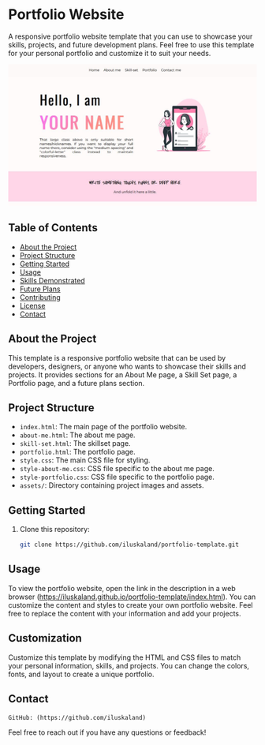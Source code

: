 # Portfolio Website

A responsive portfolio website template that you can use to showcase your skills, projects, and future development plans. Feel free to use this template for your personal portfolio and customize it to suit your needs.

![Project Demo](/assets/github-portfolio-template-demo.jpg)

## Table of Contents

- [About the Project](#about-the-project)
- [Project Structure](#project-structure)
- [Getting Started](#getting-started)
- [Usage](#usage)
- [Skills Demonstrated](#skills-demonstrated)
- [Future Plans](#future-plans)
- [Contributing](#contributing)
- [License](#license)
- [Contact](#contact)

## About the Project

This template is a responsive portfolio website that can be used by developers, designers, or anyone who wants to showcase their skills and projects. It provides sections for an About Me page, a Skill Set page, a Portfolio page, and a future plans section.

## Project Structure

- `index.html`: The main page of the portfolio website.
- `about-me.html`: The about me page.
- `skill-set.html`: The skillset page.
- `portfolio.html`: The portfolio page.
- `style.css`: The main CSS file for styling.
- `style-about-me.css`: CSS file specific to the about me page.
- `style-portfolio.css`: CSS file specific to the portfolio page.
- `assets/`: Directory containing project images and assets.

## Getting Started

1. Clone this repository:

   ```bash
   git clone https://github.com/iluskaland/portfolio-template.git

## Usage

To view the portfolio website, open the link in the description in a web browser (https://iluskaland.github.io/portfolio-template/index.html). You can customize the content and styles to create your own portfolio website. Feel free to replace the content with your information and add your projects.

## Customization

Customize this template by modifying the HTML and CSS files to match your personal information, skills, and projects. You can change the colors, fonts, and layout to create a unique portfolio.

## Contact

    GitHub: (https://github.com/iluskaland)

Feel free to reach out if you have any questions or feedback!
